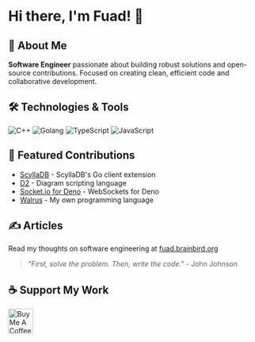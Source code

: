 # Hi there, I'm Fuad! 👋

## 🚀 About Me
**Software Engineer** passionate about building robust solutions and open-source contributions. Focused on creating clean, efficient code and collaborative development.

## 🛠️ Technologies & Tools
![C++](https://img.shields.io/badge/C++-00599C?style=for-the-badge&logo=cplusplus&logoColor=white)
![Golang](https://img.shields.io/badge/Go-00ADD8?style=for-the-badge&logo=go&logoColor=white)
![TypeScript](https://img.shields.io/badge/TypeScript-007ACC?style=for-the-badge&logo=typescript&logoColor=white)
![JavaScript](https://img.shields.io/badge/JavaScript-F7DF1E?style=for-the-badge&logo=javascript&logoColor=black)

## 📌 Featured Contributions
- [ScyllaDB](https://github.com/scylladb/gocqlx) - ScyllaDB's Go client extension
- [D2](https://github.com/terrastruct/d2) - Diagram scripting language
- [Socket.io for Deno](https://github.com/socketio/socket.io-deno) - WebSockets for Deno
- [Walrus](https://github.com/itsfuad/walrus) - My own programming language

## ✍️ Articles
Read my thoughts on software engineering at [fuad.brainbird.org](https://fuad.brainbird.org)

> *"First, solve the problem. Then, write the code."* - John Johnson

## ☕ Support My Work
<p align="left">
  <a href="https://www.buymeacoffee.com/itsfuad" target="_blank">
    <img src="https://cdn.buymeacoffee.com/buttons/v2/default-yellow.png" height="50" alt="Buy Me A Coffee" />
  </a>
</p>
